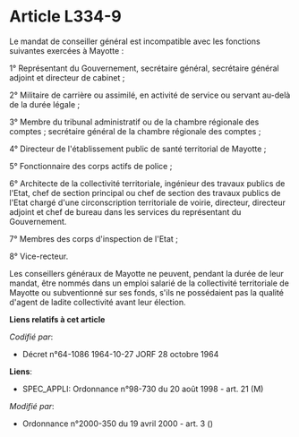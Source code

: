 # Article L334-9

Le mandat de conseiller général est incompatible avec les fonctions suivantes exercées à Mayotte :

1° Représentant du Gouvernement, secrétaire général, secrétaire  général adjoint et directeur de cabinet ;

2° Militaire de carrière ou assimilé, en activité de service ou servant au-delà de la durée légale ;

3° Membre du tribunal administratif ou de la chambre régionale des comptes ; secrétaire général de la chambre régionale des
comptes ;

4° Directeur de l'établissement public de santé territorial de Mayotte ;

5° Fonctionnaire des corps actifs de police ;

6° Architecte de la collectivité territoriale, ingénieur des travaux publics de l'Etat, chef de section principal ou chef de
section des travaux publics de l'Etat chargé d'une circonscription territoriale de voirie, directeur, directeur adjoint et
chef de bureau dans les services du représentant du Gouvernement.

7° Membres des corps d'inspection de l'Etat ;

8° Vice-recteur.

Les conseillers généraux de Mayotte ne peuvent, pendant la durée de leur mandat, être nommés dans un emploi salarié de la
collectivité territoriale de Mayotte ou subventionné sur ses fonds, s'ils ne possédaient pas la qualité d'agent de ladite
collectivité avant leur élection.

**Liens relatifs à cet article**

_Codifié par_:

  - Décret n°64-1086 1964-10-27 JORF 28 octobre 1964

**Liens**:

  - SPEC_APPLI: Ordonnance n°98-730 du 20 août 1998 - art. 21 (M)

_Modifié par_:

  - Ordonnance n°2000-350 du 19 avril 2000 - art. 3 ()
